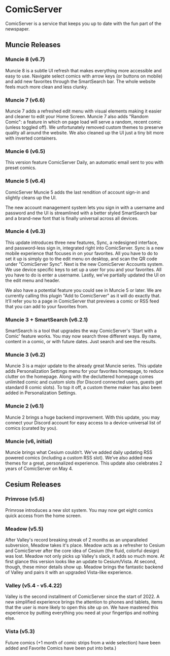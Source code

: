 # ComicServer
ComicServer is a service that keeps you up to date with the fun part of the newspaper.

## Muncie Releases

### Muncie 8 (v6.7)
Muncie 8 is a subtle UI refresh that makes everything more accessible and easy to use. Navigate select comics with arrow keys (or buttons on mobile) and add new favorites through the SmartSearch bar. The whole website feels much more clean and less clunky.

### Muncie 7 (v6.6)
Muncie 7 adds a refreshed edit menu with visual elements making it easier and cleaner to edit your Home Screen. Muncie 7 also adds "Random Comic": a feature in which on page load will serve a random, recent comic (unless toggled off). We unfortunately removed custom themes to preserve quality all around the website. We also cleaned up the UI just a tiny bit more with inverted containers.

### Muncie 6 (v6.5)
This version feature ComicServer Daily, an automatic email sent to you with preset comics.

### Muncie 5 (v6.4)
ComicServer Muncie 5 adds the last rendition of account sign-in and slightly cleans up the UI.

The new account management system lets you sign in with a username and password and the UI is streamlined with a better styled SmartSearch bar and a brand-new font that is finally universal across all devices.


### Muncie 4 (v6.3)
This update introduces three new features, Sync, a redesigned interface, and password-less sign in, integrated right into ComicServer. Sync is a new mobile experience that focuses in on your favorites. All you have to do to set it up is simply go to the edit menu on desktop, and scan the QR code under "ComicServer Sync". Next is the new ComicServer Accounts system. We use device specific keys to set up a user for you and your favorites. All you have to do is enter a username. Lastly, we’ve partially updated the UI on the edit menu and header.

We also have a potential feature you could see in Muncie 5 or later. We are currently calling this plugin "Add to ComicServer" as it will do exactly that. It’ll refer you to a page in ComicServer that previews a comic or RSS feed that you can add to your favorites from.

### Muncie 3 + SmartSearch (v6.2.1)
SmartSearch is a tool that upgrades the way ComicServer's 'Start with a Comic' feature works. You may now search three different ways. By name, content in a comic, or with future dates. Just search and see the results.

### Muncie 3 (v6.2)
Muncie 3 is a major update to the already great Muncie series. This update adds Personalization Settings menu for your favorites homepage, to reduce clutter on the homepage. Along with the decluttered homepage comes unlimited comic and custom slots (for Discord connected users, guests get standard 8 comic slots). To top it off, a custom theme maker has also been added in Personalization Settings.

### Muncie 2 (v6.1)
Muncie 2 brings a huge backend improvement. With this update, you may connect your Discord account for easy access to a device-universal list of comics (curated by you).

### Muncie (v6, initial)
Muncie brings what Cesium couldn’t. We’ve added daily updating RSS powered comics (including a custom RSS slot). We’ve also added new themes for a great, personalized experience. This update also celebrates 2 years of ComicServer on May 4.

## Cesium Releases

### Primrose (v5.6)
Primrose introduces a new slot system. You may now get eight comics quick access from the home screen.

### Meadow (v5.5)
After Valley's record breaking streak of 2 months as an unparalleled subversion, Meadow takes it's place. Meadow acts as a refresher to Cesium and ComicServer after the core idea of Cesium (the fluid, colorful design) was lost. Meadow not only picks up Valley's slack, it adds so much more. At first glance this version looks like an update to Cesium/Vista. At second, though, these minor details show up. Meadow brings the fantastic backend of Valley and pairs it with an upgraded Vista-like experience.

### Valley (v5.4 - v5.4.22)
Valley is the second installment of ComicServer since the start of 2022. A new simplified experience brings the attention to phones and tablets, items that the user is more likely to open this site up on. We have mastered this experience by putting everything you need at your fingertips and nothing else.

### Vista (v5.3)
Future comics (+1 month of comic strips from a wide selection) have been added and Favorite Comics have been put into beta.)